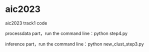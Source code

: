 # aic2023
aic2023 track1 code


processdata part，run the command line：python step4.py

inference part，run the command line：python new_clust_step3.py
